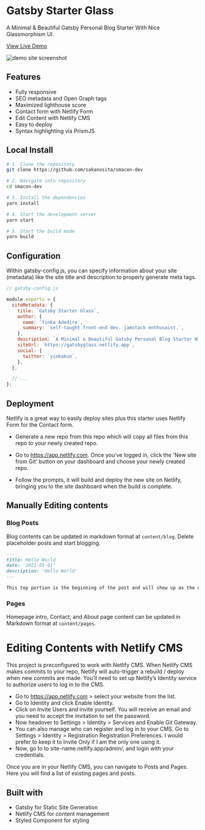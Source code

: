 # Gatsby Starter Glass

A Minimal & Beautiful Gatsby Personal Blog Starter With Nice Glassmorphism UI.

[View Live Demo](https://gatsbyglass.netlify.app)

![demo site screenshot](./screenshot.png)

## Features

* Fully responsive
* SEO metadata and Open Graph tags
* Maximized lighthouse score
* Contact form with Netlify Form
* Edit Content with Netlify CMS
* Easy to deploy
* Syntax highlighting via PrismJS

## Local Install

```bash
# 1. Clone the repository
git clone https://github.com/sakanosita/smacon-dev

# 2. Navigate into repository
cd smacon-dev

# 3. Install the dependencies
yarn install

# 4. Start the development server
yarn start

# 5. Start the build mode
yarn build
```

## Configuration

Within gatsby-config.js, you can specify information about your site (metadata) like the site title and description to properly generate meta tags.

```js
// gatsby-config.js

module.exports = {
  siteMetadata: {
    title: `Gatsby Starter Glass`,
    author: {
      name: `Yinka Adedire`,
      summary: `self-taught front-end dev. jamstack enthusaist.`,
    },
    description: `A Minimal & Beautiful Gatsby Personal Blog Starter With Nice Glassmorphism Ui.`,
    siteUrl: `https://gatsbyglass.netlify.app`,
    social: {
      twitter: `yinkakun`,
    },
  },

  // ...
};
```

## Deployment

Netlify is a great way to easily deploy sites plus this starter uses Netlify Form for the Contact form.

- Generate a new repo from this repo which will copy all files from this repo to your newly created repo.

- Go to <https://app.netlify.com>. Once you’ve logged in, click the 'New site from Git' button on your dashboard and choose your newly created repo.

- Follow the prompts, it will build and deploy the new site on Netlify, bringing you to the site dashboard when the build is complete.

## Manually Editing contents

### Blog Posts

Blog contents can be updated in markdown format at `content/blog`. Delete placeholder posts and start blogging.

```md
---
title: Hello World
date: '2021-05-01'
description: 'Hello World'
---

This top portion is the beginning of the post and will show up as the excerpt on the homepage.
```

### Pages

Homepage intro, Contact, and About page content can be updated in Markdown format at `content/pages`.

# Editing Contents with Netlify CMS

This project is preconfigured to work with Netlify CMS.
When Netlify CMS makes commits to your repo, Netlify will auto-trigger a rebuild / deploy when new commits are made.
You’ll need to set up Netlify’s Identity service to authorize users to log in to the CMS.

- Go to <https://app.netlify.com> > select your website from the list.
- Go to Identity and click Enable Identity.
- Click on Invite Users and invite yourself. You will receive an email and you need to accept the invitation to set the password.
- Now headover to Settings > Identity > Services and Enable Git Gateway.
- You can also manage who can register and log in to your CMS. Go to Settings > Identity > Registration  Registration Preferences. I would prefer to keep it to Invite Only if I am the only one using it.
- Now, go to to site-name.netlify.app/admin/, and login with your credentials.

Once you are in your Netlify CMS, you can navigate to Posts and Pages. Here you will find a list of existing pages and posts.

## Built with

- Gatsby for Static Site Generation
- Netlify CMS for content management
- Styled Component for styling
